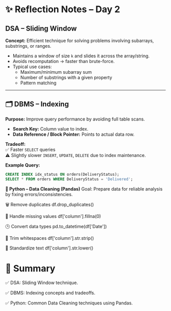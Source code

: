 # ✨ Reflection Notes – Day 2

## DSA – Sliding Window

**Concept:** Efficient technique for solving problems involving subarrays, substrings, or ranges.

- Maintains a window of size `k` and slides it across the array/string.
- Avoids recomputation → faster than brute-force.
- Typical use cases:
  - Maximum/minimum subarray sum
  - Number of substrings with a given property
  - Pattern matching

---

## 🗂️ DBMS – Indexing

**Purpose:** Improve query performance by avoiding full table scans.

- **Search Key:** Column value to index.
- **Data Reference / Block Pointer:** Points to actual data row.

**Tradeoff:**  
✅ Faster `SELECT` queries  
⚠️ Slightly slower `INSERT`, `UPDATE`, `DELETE` due to index maintenance.

**Example Query:**
```sql
CREATE INDEX idx_status ON orders(DeliveryStatus);
SELECT * FROM orders WHERE DeliveryStatus = 'Delivered';
```

**🐍 Python – Data Cleaning (Pandas)**
Goal: Prepare data for reliable analysis by fixing errors/inconsistencies.

🗑️ Remove duplicates
df.drop_duplicates()

🧮 Handle missing values
df['column'].fillna(0)

🕒 Convert data types
pd.to_datetime(df['Date'])

🧹 Trim whitespaces
df['column'].str.strip()

🔡 Standardize text
df['column'].str.lower()

# 📝 Summary

✅ DSA: Sliding Window technique.

✅ DBMS: Indexing concepts and tradeoffs.

✅ Python: Common Data Cleaning techniques using Pandas.
